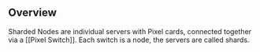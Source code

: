 ## Overview
Sharded Nodes are individual servers with Pixel cards, connected together via a [[Pixel Switch]]. Each switch is a node, the servers are called shards.